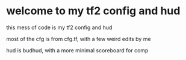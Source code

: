 # welcome to my tf2 config and hud


this mess of code is my tf2 config and hud

most of the cfg is from cfg.tf, with a few weird edits by me

hud is budhud, with a more minimal scoreboard for comp
